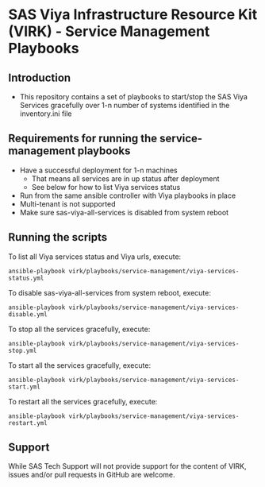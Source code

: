 # SAS Viya Infrastructure Resource Kit (VIRK) - Service Management Playbooks

## Introduction
* This repository contains a set of playbooks to start/stop the SAS Viya Services gracefully over 1-n number of systems identified in the inventory.ini file

## Requirements for running the service-management playbooks
* Have a successful deployment for 1-n machines
  - That means all services are in up status after deployment
  - See below for how to list Viya services status
* Run from the same ansible controller with Viya playbooks in place
* Multi-tenant is not supported
* Make sure sas-viya-all-services is disabled from system reboot

## Running the scripts
To list all Viya services status and Viya urls, execute:
```
ansible-playbook virk/playbooks/service-management/viya-services-status.yml
```
To disable sas-viya-all-services from system reboot, execute:
```
ansible-playbook virk/playbooks/service-management/viya-services-disable.yml
```
To stop all the services gracefully, execute:
```
ansible-playbook virk/playbooks/service-management/viya-services-stop.yml
```
To start all the services gracefully, execute:
```
ansible-playbook virk/playbooks/service-management/viya-services-start.yml
```
To restart all the services gracefully, execute:
```
ansible-playbook virk/playbooks/service-management/viya-services-restart.yml
```

## Support
While SAS Tech Support will not provide support for the content of VIRK, issues and/or pull requests in GitHub are welcome.


